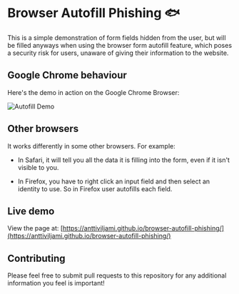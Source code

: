 # Browser Autofill Phishing 🐟

This is a simple demonstration of form fields hidden from the user, but will be
filled anyways when using the browser form autofill feature, which poses a
security risk for users, unaware of giving their information to the website.

## Google Chrome behaviour

Here's the demo in action on the Google Chrome Browser:

![Autofill Demo](autofill-demo.gif)

## Other browsers

It works differently in some other browsers. For example:

* In Safari, it will tell you all the data it is filling into the form, even
  if it isn't visible to you.

* In Firefox, you have to right click an input field and then select an
  identity to use. So in Firefox user autofills each field.

## Live demo

View the page at:
[https://anttiviljami.github.io/browser-autofill-phishing/](https://anttiviljami.github.io/browser-autofill-phishing/)


## Contributing

Please feel free to submit pull requests to this repository for any additional
information you feel is important!

